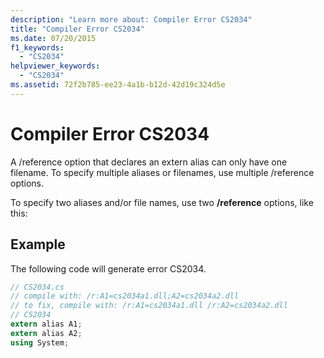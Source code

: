 ```yaml
---
description: "Learn more about: Compiler Error CS2034"
title: "Compiler Error CS2034"
ms.date: 07/20/2015
f1_keywords: 
  - "CS2034"
helpviewer_keywords: 
  - "CS2034"
ms.assetid: 72f2b785-ee23-4a1b-b12d-42d19c324d5e
---
```

# Compiler Error CS2034

A /reference option that declares an extern alias can only have one filename. To specify multiple aliases or filenames, use multiple /reference options.  
  
 To specify two aliases and/or file names, use two **/reference** options, like this:  
  
## Example  

 The following code will generate error CS2034.  
  
```csharp  
// CS2034.cs  
// compile with: /r:A1=cs2034a1.dll;A2=cs2034a2.dll  
// to fix, compile with: /r:A1=cs2034a1.dll /r:A2=cs2034a2.dll  
// CS2034  
extern alias A1;  
extern alias A2;  
using System;  
```
